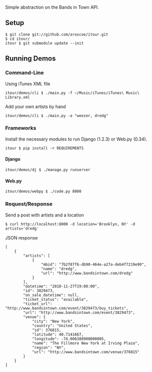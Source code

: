 Simple abstraction on the Bands in Town API.

Setup
-----

    $ git clone git://github.com/aroscoe/itour.git
    $ cd itour/
    itour $ git submodule update --init

Running Demos
-------------

### Command-Line

Using iTunes XML file

    itour/demos/cli $ ./main.py -f ~/Music/iTunes/iTunes\ Music\ Library.xml

Add your own artists by hand

    itour/demos/cli $ ./main.py -a "weezer, dredg"

### Frameworks

Install the necessary modules to run Django (1.2.3) or Web.py (0.34).

    itour $ pip install -r REQUIREMENTS

#### Django

    itour/demos/dj $ ./manage.py runserver

#### Web.py

    itour/demos/webpy $ ./code.py 8000
    
### Request/Response

Send a post with artists and a location

    $ curl http://localhost:8000 -d location='Brooklyn, NY' -d artists='dredg'

JSON response
    
    [
        {
            "artists": [
                {
                    "mbid": "7b2f87f6-db90-464e-a27a-deb4f7219e90", 
                    "name": "dredg", 
                    "url": "http://www.bandsintown.com/dredg"
                }
            ], 
            "datetime": "2010-11-27T19:00:00", 
            "id": 3829473, 
            "on_sale_datetime": null, 
            "ticket_status": "available", 
            "ticket_url": "http://www.bandsintown.com/event/3829473/buy_tickets", 
            "url": "http://www.bandsintown.com/event/3829473", 
            "venue": {
                "city": "New York", 
                "country": "United States", 
                "id": 376815, 
                "latitude": 40.7141667, 
                "longitude": -74.006388900000005, 
                "name": "The Fillmore New York at Irving Plaza", 
                "region": "NY", 
                "url": "http://www.bandsintown.com/venue/376815"
            }
        }
    ]
